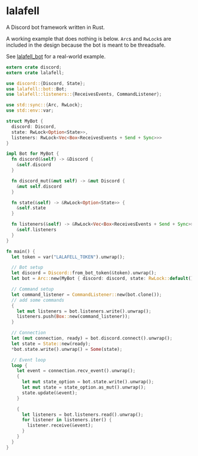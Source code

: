 # lalafell

A Discord bot framework written in Rust.

A working example that does nothing is below. `Arc`s and `RwLock`s are included in the design
because the bot is meant to be threadsafe.

See [lalafell_bot](https://github.com/jkcclemens/lalafell_bot) for a real-world example.

```rust
extern crate discord;
extern crate lalafell;

use discord::{Discord, State};
use lalafell::bot::Bot;
use lalafell::listeners::{ReceivesEvents, CommandListener};

use std::sync::{Arc, RwLock};
use std::env::var;

struct MyBot {
  discord: Discord,
  state: RwLock<Option<State>>,
  listeners: RwLock<Vec<Box<ReceivesEvents + Send + Sync>>>
}

impl Bot for MyBot {
  fn discord(&self) -> &Discord {
    &self.discord
  }

  fn discord_mut(&mut self) -> &mut Discord {
    &mut self.discord
  }

  fn state(&self) -> &RwLock<Option<State>> {
    &self.state
  }

  fn listeners(&self) -> &RwLock<Vec<Box<ReceivesEvents + Send + Sync>>> {
    &self.listeners
  }
}

fn main() {
  let token = var("LALAFELL_TOKEN").unwrap();

  // Bot setup
  let discord = Discord::from_bot_token(&token).unwrap();
  let bot = Arc::new(MyBot { discord: discord, state: RwLock::default(), listeners: RwLock::default() });

  // Command setup
  let command_listener = CommandListener::new(bot.clone());
  // add some commands
  {
    let mut listeners = bot.listeners.write().unwrap();
    listeners.push(Box::new(command_listener));
  }

  // Connection
  let (mut connection, ready) = bot.discord.connect().unwrap();
  let state = State::new(ready);
  *bot.state.write().unwrap() = Some(state);

  // Event loop
  loop {
    let event = connection.recv_event().unwrap();
    {
      let mut state_option = bot.state.write().unwrap();
      let mut state = state_option.as_mut().unwrap();
      state.update(&event);
    }

    {
      let listeners = bot.listeners.read().unwrap();
      for listener in listeners.iter() {
        listener.receive(&event);
      }
    }
  }
}

```
